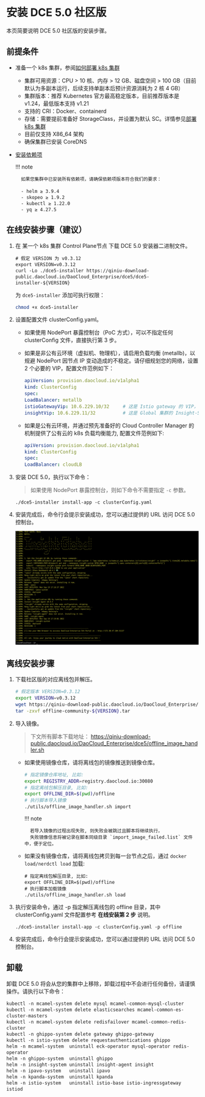 # 安装 DCE 5.0 社区版

本页简要说明 DCE 5.0 社区版的安装步骤。

## 前提条件

- 准备一个 k8s 集群，参阅[如何部署 k8s 集群](install-k8s.md)
  
    - 集群可用资源：CPU > 10 核、内存 > 12 GB、磁盘空间 > 100 GB（目前默认为多副本运行，后续支持单副本后预计资源消耗为 2 核 4 GB）
    - 集群版本：推荐 Kubernetes 官方最高稳定版本，目前推荐版本是 v1.24，最低版本支持 v1.21
    - 支持的 CRI：Docker、containerd
    - 存储：需要提前准备好 StorageClass，并设置为默认 SC。详情参见[部署 k8s 集群](install-k8s.md)
    - 目前仅支持 X86_64 架构
    - 确保集群已安装 CoreDNS
    
- [安装依赖项](install-tools.md)

    !!! note

        如果您集群中已安装所有依赖项，请确保依赖项版本符合我们的要求：

        - helm ≥ 3.9.4
        - skopeo ≥ 1.9.2
        - kubectl ≥ 1.22.0
        - yq ≥ 4.27.5

## 在线安装步骤（建议）

1. 在 某一个 k8s 集群 Control Plane节点 下载 DCE 5.0 安装器二进制文件。

    ```shell
    # 假定 VERSION 为 v0.3.12
    export VERSION=v0.3.12
    curl -Lo ./dce5-installer https://qiniu-download-public.daocloud.io/DaoCloud_Enterprise/dce5/dce5-installer-${VERSION}
    ```

    为 `dce5-installer` 添加可执行权限：

    ```bash
    chmod +x dce5-installer
    ```

2. 设置配置文件 clusterConfig.yaml。

    - 如果使用 NodePort 暴露控制台（PoC 方式），可以不指定任何 clusterConfig 文件，直接执行第 3 步。

    - 如果是非公有云环境（虚拟机、物理机），请启用负载均衡 (metallb)，以规避 NodePort 因节点 IP 变动造成的不稳定。请仔细规划您的网络，设置 2 个必要的 VIP，配置文件范例如下：

        ```yaml
        apiVersion: provision.daocloud.io/v1alpha1
        kind: ClusterConfig
        spec:
        LoadBalancer: metallb
        istioGatewayVip: 10.6.229.10/32     # 这是 Istio gateway 的 VIP，也会是DCE5.0的控制台的浏览器访问IP
        insightVip: 10.6.229.11/32          # 这是 Global 集群的 Insight-Server 采集所有子集群的日志/指标/链路的网络路径所用的 VIP
        ```

    - 如果是公有云环境，并通过预先准备好的 Cloud Controller Manager 的机制提供了公有云的 k8s 负载均衡能力, 配置文件范例如下:

        ``` yaml
        apiVersion: provision.daocloud.io/v1alpha1
        kind: ClusterConfig
        spec:
        LoadBalancer: cloudLB
        ```

3. 安装 DCE 5.0，执行以下命令：

    > 如果使用 NodePort 暴露控制台，则如下命令不需要指定 `-c` 参数。

    ```shell
    ./dce5-installer install-app -c clusterConfig.yaml
    ```

4. 安装完成后，命令行会提示安装成功，您可以通过提供的 URL 访问 DCE 5.0 控制台。

   ![success](images/success.png)

## 离线安装步骤

1. 下载社区版的对应离线包并解压。

    ``` bash
    # 假定版本 VERSION=0.3.12
    export VERSION=v0.3.12
    wget https://qiniu-download-public.daocloud.io/DaoCloud_Enterprise/dce5/offline-community-${VERSION}.tar
    tar -zxvf offline-community-${VERSION}.tar
    ```

2. 导入镜像。

    > 下文所有脚本下载地址： https://qiniu-download-public.daocloud.io/DaoCloud_Enterprise/dce5/offline_image_handler.sh

    - 如果使用镜像仓库，请将离线包的镜像推送到镜像仓库。

        ```bash
        # 指定镜像仓库地址, 比如:
        export REGISTRY_ADDR=registry.daocloud.io:30080
        # 指定离线包解压目录, 比如:
        export OFFLINE_DIR=$(pwd)/offline
        # 执行脚本导入镜像
        ./utils/offline_image_handler.sh import
        ```

        !!! note

            若导入镜像的过程出现失败, 则失败会被跳过且脚本将继续执行，
            失败镜像信息将被记录在脚本同级目录 `import_image_failed.list` 文件中，便于定位。

    - 如果没有镜像仓库，请将离线包拷贝到每一台节点之后，通过 `docker load/nerdctl load` 加载:

        ```shell
        # 指定离线包解压目录, 比如:
        export OFFLINE_DIR=$(pwd)/offline
        # 执行脚本加载镜像
        ./utils/offline_image_handler.sh load
        ```

3. 执行安装命令，通过 -p 指定解压离线包的 offline 目录，其中 clusterConfig.yaml 文件配置参考 **在线安装第 2 步** 说明。

    ``` shell
    ./dce5-installer install-app -c clusterConfig.yaml -p offline
    ```

4. 安装完成后，命令行会提示安装成功，您可以通过提供的 URL 访问 DCE 5.0 控制台。

## 卸载

卸载 DCE 5.0 将会从您的集群中上移除，卸载过程中不会进行任何备份，请谨慎操作。请执行以下命令：

```shell
kubectl -n mcamel-system delete mysql mcamel-common-mysql-cluster
kubectl -n mcamel-system delete elasticsearches mcamel-common-es-cluster-masters
kubectl -n mcamel-system delete redisfailover mcamel-common-redis-cluster
kubectl -n ghippo-system delete gateway ghippo-gateway
kubectl -n istio-system delete requestauthentications ghippo
helm -n mcamel-system  uninstall eck-operator mysql-operator redis-operator
helm -n ghippo-system  uninstall ghippo
helm -n insight-system uninstall insight-agent insight
helm -n ipavo-system   uninstall ipavo
helm -n kpanda-system  uninstall kpanda
helm -n istio-system   uninstall istio-base istio-ingressgateway istiod
```

